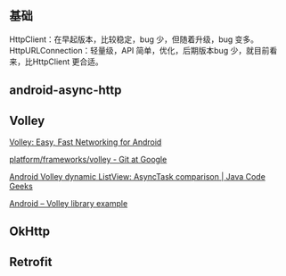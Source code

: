 ## 基础
HttpClient：在早起版本，比较稳定，bug 少，但随着升级，bug 变多。
HttpURLConnection：轻量级，API 简单，优化，后期版本bug 少，就目前看来，比HttpClient 更合适。

## android-async-http

## Volley

[Volley: Easy, Fast Networking for Android](https://developers.google.com/events/io/sessions/325304728)

[platform/frameworks/volley - Git at Google](https://android.googlesource.com/platform/frameworks/volley/)

[Android Volley dynamic ListView: AsyncTask comparison | Java Code Geeks](http://www.javacodegeeks.com/2013/11/android-volley-dynamic-listview-asynctask-comparison.html)

[Android – Volley library example](http://www.technotalkative.com/android-volley-library-example/)

## OkHttp

## Retrofit



